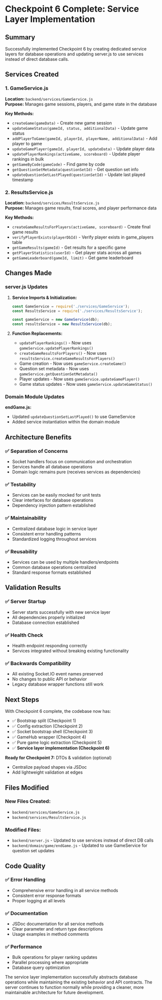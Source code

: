 # Checkpoint 6 Complete: Service Layer Implementation

## Summary
Successfully implemented Checkpoint 6 by creating dedicated service layers for database operations and updating server.js to use services instead of direct database calls.

## Services Created

### 1. GameService.js
**Location:** `backend/services/GameService.js`  
**Purpose:** Manages game sessions, players, and game state in the database

**Key Methods:**
- `createGame(gameData)` - Create new game session
- `updateGameStatus(gameId, status, additionalData)` - Update game status 
- `addPlayerToGame(gameId, playerId, playerName, additionalData)` - Add player to game
- `updateGamePlayer(gameId, playerId, updateData)` - Update player data
- `updatePlayerRankings(activeGame, scoreboard)` - Update player rankings in bulk
- `getGameByCode(gameCode)` - Find game by code
- `getQuestionSetMetadata(questionSetId)` - Get question set info
- `updateQuestionSetLastPlayed(questionSetId)` - Update last played timestamp

### 2. ResultsService.js
**Location:** `backend/services/ResultsService.js`  
**Purpose:** Manages game results, final scores, and player performance data

**Key Methods:**
- `createGameResultsForPlayers(activeGame, scoreboard)` - Create final game results
- `verifyPlayerExists(playerDbId)` - Verify player exists in game_players table
- `getGameResults(gameId)` - Get results for a specific game
- `getPlayerStatistics(userId)` - Get player stats across all games
- `getGameLeaderboard(gameId, limit)` - Get game leaderboard

## Changes Made

### server.js Updates

1. **Service Imports & Initialization:**
   ```javascript
   const GameService = require('./services/GameService');
   const ResultsService = require('./services/ResultsService');
   
   const gameService = new GameService(db);
   const resultsService = new ResultsService(db);
   ```

2. **Function Replacements:**
   - `updatePlayerRankings()` - Now uses `gameService.updatePlayerRankings()`
   - `createGameResultsForPlayers()` - Now uses `resultsService.createGameResultsForPlayers()`
   - Game creation - Now uses `gameService.createGame()`
   - Question set metadata - Now uses `gameService.getQuestionSetMetadata()`
   - Player updates - Now uses `gameService.updateGamePlayer()`
   - Game status updates - Now uses `gameService.updateGameStatus()`

### Domain Module Updates

**endGame.js:**
- Updated `updateQuestionSetLastPlayed()` to use GameService
- Added service instantiation within the domain module

## Architecture Benefits

### ✅ Separation of Concerns
- Socket handlers focus on communication and orchestration
- Services handle all database operations
- Domain logic remains pure (receives services as dependencies)

### ✅ Testability  
- Services can be easily mocked for unit tests
- Clear interfaces for database operations
- Dependency injection pattern established

### ✅ Maintainability
- Centralized database logic in service layer
- Consistent error handling patterns
- Standardized logging throughout services

### ✅ Reusability
- Services can be used by multiple handlers/endpoints
- Common database operations centralized
- Standard response formats established

## Validation Results

### ✅ Server Startup
- Server starts successfully with new service layer
- All dependencies properly initialized
- Database connection established

### ✅ Health Check
- Health endpoint responding correctly
- Services integrated without breaking existing functionality

### ✅ Backwards Compatibility
- All existing Socket.IO event names preserved
- No changes to public API or behavior
- Legacy database wrapper functions still work

## Next Steps

With Checkpoint 6 complete, the codebase now has:
- ✅ Bootstrap split (Checkpoint 1)
- ✅ Config extraction (Checkpoint 2)  
- ✅ Socket bootstrap shell (Checkpoint 3)
- ✅ GameHub wrapper (Checkpoint 4)
- ✅ Pure game logic extraction (Checkpoint 5)
- ✅ **Service layer implementation (Checkpoint 6)** 

**Ready for Checkpoint 7:** DTOs & validation (optional)
- Centralize payload shapes via JSDoc
- Add lightweight validation at edges

## Files Modified

### New Files Created:
- `backend/services/GameService.js` 
- `backend/services/ResultsService.js`

### Modified Files:
- `backend/server.js` - Updated to use services instead of direct DB calls
- `backend/domain/game/endGame.js` - Updated to use GameService for question set updates

## Code Quality

### ✅ Error Handling
- Comprehensive error handling in all service methods
- Consistent error response formats
- Proper logging at all levels

### ✅ Documentation  
- JSDoc documentation for all service methods
- Clear parameter and return type descriptions
- Usage examples in method comments

### ✅ Performance
- Bulk operations for player ranking updates
- Parallel processing where appropriate
- Database query optimization

The service layer implementation successfully abstracts database operations while maintaining the existing behavior and API contracts. The server continues to function normally while providing a cleaner, more maintainable architecture for future development.
